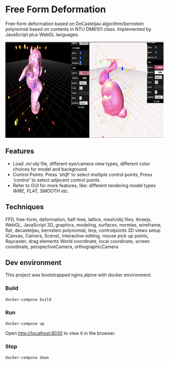 # Free Form Deformation

Free-form deformation based on DeCasteljau algorithm/bernstein polynomial based on contents in NTU DM6101 class.
Implemented by JavaScript plus WebGL languages.

 <img align='middle' src="docs/5.demo.jpg" height="300" width="98%" >  
 
## Features
* Load _*.m/*.obj_ file, different eye/camera view types, different color choices for model and background
* Control Points: Press _'shift'_ to select multiple control points, Press _'control'_ to select adjecent control points
* Refer to GUI for more features, like: different rendering model types _WIRE, FLAT, SMOOTH_ etc.
                  
## Techniques

FFD, free-form, deformation, half-tree, lattice, mesh/obj files, threejs, WebGL, JavaScript
3D, graphics, modeling, surfaces, normlas, wireframe, flat, decasteljau, bernstein polynomial, lerp, controlpoints
3D views setup (Canvas, Camera, Scene), interactive editing, mouse pick up points, Raycaster, drag elements
World coordinate, local coordinate, screen coordinate, perspectiveCamera, orthographicCamera

## Dev environment

This project was bootstrapped nginx,alpine with docker environment.

### Build

    docker-compose build

### Run

    docker-compose up

Open [http://localhost:8030](http://localhost:8030) to view it in the browser.

### Stop

    docker-compose down
